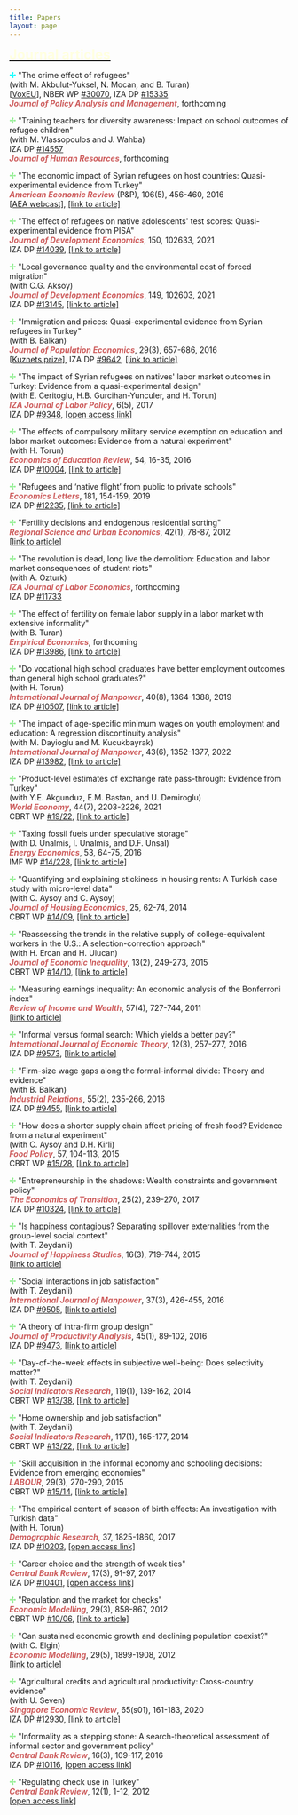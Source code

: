 ```yaml
---
title: Papers
layout: page
---
```


<p><font size="+2"><b><u><font color="LightYellow">Journal articles</font></u></b></font></p>

<p><b><font color="Aqua">&#10018;</font></b> "The crime effect of refugees"
<br>(with M. Akbulut-Yuksel, N. Mocan, and B. Turan)
<br>[<a href="https://cepr.org/voxeu/columns/crime-effect-refugees" target="_blank">VoxEU</a>], NBER WP <a href="https://www.nber.org/papers/w30070" target="_blank">#30070</a>, IZA DP <a href="https://docs.iza.org/dp15335.pdf" target="_blank">#15335</a>
<br><i><b><font color="IndianRed">Journal of Policy Analysis and Management</font></b></i>, forthcoming

<p><b><font color="LightGreen">&#10018;</font></b> "Training teachers for diversity awareness: Impact on school outcomes of refugee children"
<br>(with M. Vlassopoulos and J. Wahba)
<br>IZA DP <a href="https://docs.iza.org/dp14557.pdf" target="_blank">#14557</a>
<br><i><b><font color="IndianRed">Journal of Human Resources</font></b></i>, forthcoming

<p><b><font color="LightGreen">&#10018;</font></b> "The economic impact of Syrian refugees on host countries: Quasi-experimental evidence from Turkey"
<br><i><b><font color="IndianRed">American Economic Review</font></b></i> (P&P), 106(5), 456-460, 2016
<br><a href="https://www.aeaweb.org/webcasts/2016/refugees" target="_blank">[AEA webcast]</a>, <a href="https://www.aeaweb.org/articles?id=10.1257/aer.p20161065" target="_blank">[link to article]</a>

<p><b><font color="LightGreen">&#10018;</font></b> "The effect of refugees on native adolescents' test scores: Quasi-experimental evidence from PISA"
<br><i><b><font color="IndianRed">Journal of Development Economics</font></b></i>, 150, 102633, 2021
<br>IZA DP <a href="https://docs.iza.org/dp14039.pdf" target="_blank">#14039</a>, <a href="https://www.sciencedirect.com/science/article/abs/pii/S0304387821000122" target="_blank">[link to article]</a>

<p><b><font color="LightGreen">&#10018;</font></b> "Local governance quality and the environmental cost of forced migration"
<br>(with C.G. Aksoy)
<br><i><b><font color="IndianRed">Journal of Development Economics</font></b></i>, 149, 102603, 2021
<br>IZA DP <a href="https://docs.iza.org/dp13145.pdf" target="_blank">#13145</a>, <a href="https://www.sciencedirect.com/science/article/abs/pii/S0304387820301784" target="_blank">[link to article]</a>

<p><b><font color="LightGreen">&#10018;</font></b> "Immigration and prices: Quasi-experimental evidence from Syrian refugees in Turkey"
<br>(with B. Balkan)
<br><i><b><font color="IndianRed">Journal of Population Economics</font></b></i>, 29(3), 657-686, 2016
<br><a href="https://link.springer.com/article/10.1007/s00148-016-0615-y" target="_blank">[Kuznets prize]</a>, IZA DP <a href="https://docs.iza.org/dp9642.pdf" target="_blank">#9642</a>, <a href="https://link.springer.com/article/10.1007/s00148-016-0583-2" target="_blank">[link to article]</a>

<p><b><font color="LightGreen">&#10018;</font></b> "The impact of Syrian refugees on natives' labor market outcomes in Turkey: Evidence from a quasi-experimental design"
<br>(with E. Ceritoglu, H.B. Gurcihan-Yunculer, and H. Torun)
<br><i><b><font color="IndianRed">IZA Journal of Labor Policy</font></b></i>, 6(5), 2017
<br>IZA DP <a href="https://docs.iza.org/dp9348.pdf" target="_blank">#9348</a>, <a href="https://link.springer.com/article/10.1007/s00148-016-0615-y" target="_blank">[open access link]</a>

<p><b><font color="LightGreen">&#10018;</font></b> "The effects of compulsory military service exemption on education and labor market outcomes: Evidence from a natural experiment"
<br>(with H. Torun)
<br><i><b><font color="IndianRed">Economics of Education Review</font></b></i>, 54, 16-35, 2016
<br>IZA DP <a href="https://docs.iza.org/dp10004.pdf" target="_blank">#10004</a>, <a href="https://www.sciencedirect.com/science/article/abs/pii/S0272775716303326" target="_blank">[link to article]</a>

<p><b><font color="LightGreen">&#10018;</font></b> "Refugees and ‘native flight’ from public to private schools"
<br><i><b><font color="IndianRed">Economics Letters</font></b></i>, 181, 154-159, 2019
<br>IZA DP <a href="https://docs.iza.org/dp12235.pdf" target="_blank">#12235</a>, <a href="https://www.sciencedirect.com/science/article/abs/pii/S0165176519301892" target="_blank">[link to article]</a>
    
<p><b><font color="LightGreen">&#10018;</font></b> "Fertility decisions and endogenous residential sorting"
<br><i><b><font color="IndianRed">Regional Science and Urban Economics</font></b></i>, 42(1), 78-87, 2012
<br><a href="https://www.sciencedirect.com/science/article/abs/pii/S0166046211000767" target="_blank">[link to article]</a>
    
<p><b><font color="LightGreen">&#10018;</font></b> "The revolution is dead, long live the demolition: Education and labor market consequences of student riots"
<br>(with A. Ozturk)
<br><i><b><font color="IndianRed">IZA Journal of Labor Economics</font></b></i>, forthcoming
<br>IZA DP <a href="https://docs.iza.org/dp11733.pdf" target="_blank">#11733</a>
    
<p><b><font color="LightGreen">&#10018;</font></b> "The effect of fertility on female labor supply in a labor market with extensive informality"
<br>(with B. Turan)
<br><i><b><font color="IndianRed">Empirical Economics</font></b></i>, forthcoming
<br>IZA DP <a href="https://docs.iza.org/dp13986.pdf" target="_blank">#13986</a>, <a href="https://link.springer.com/article/10.1007/s00181-023-02399-6" target="_blank">[link to article]</a>

<p><b><font color="LightGreen">&#10018;</font></b> "Do vocational high school graduates have better employment outcomes than general high school graduates?"
<br>(with H. Torun)
<br><i><b><font color="IndianRed">International Journal of Manpower</font></b></i>, 40(8), 1364-1388, 2019
<br>IZA DP <a href="https://docs.iza.org/dp10507.pdf" target="_blank">#10507</a>, <a href="https://www.emerald.com/insight/content/doi/10.1108/IJM-11-2017-0314/full/html" target="_blank">[link to article]</a>

<p><b><font color="LightGreen">&#10018;</font></b> "The impact of age-specific minimum wages on youth employment and education: A regression discontinuity analysis"
<br>(with M. Dayioglu and M. Kucukbayrak)
<br><i><b><font color="IndianRed">International Journal of Manpower</font></b></i>, 43(6), 1352-1377, 2022
<br>IZA DP <a href="https://docs.iza.org/dp13982.pdf" target="_blank">#13982</a>, <a href="https://www.emerald.com/insight/content/doi/10.1108/IJM-02-2021-0079/full/html" target="_blank">[link to article]</a>
    
<p><b><font color="LightGreen">&#10018;</font></b> "Product-level estimates of exchange rate pass-through: Evidence from Turkey"
<br>(with Y.E. Akgunduz, E.M. Bastan, and U. Demiroglu)
<br><i><b><font color="IndianRed">World Economy</font></b></i>, 44(7), 2203-2226, 2021
<br>CBRT WP <a href="https://www.tcmb.gov.tr/wps/wcm/connect/EN/TCMB+EN/Main+Menu/Publications/Research/Working+Paperss/2019/19-22" target="_blank">#19/22</a>, <a href="https://onlinelibrary.wiley.com/doi/abs/10.1111/twec.13060" target="_blank">[link to article]</a>

<p><b><font color="LightGreen">&#10018;</font></b> "Taxing fossil fuels under speculative storage"
<br>(with D. Unalmis, I. Unalmis, and D.F. Unsal)
<br><i><b><font color="IndianRed">Energy Economics</font></b></i>, 53, 64-75, 2016
<br>IMF WP <a href="https://www.imf.org/external/pubs/ft/wp/2014/wp14228.pdf" target="_blank">#14/228</a>, <a href="https://www.sciencedirect.com/science/article/pii/S014098831400334X" target="_blank">[link to article]</a>

<p><b><font color="LightGreen">&#10018;</font></b> "Quantifying and explaining stickiness in housing rents: A Turkish case study with micro-level data"
<br>(with C. Aysoy and C. Aysoy)
<br><i><b><font color="IndianRed">Journal of Housing Economics</font></b></i>, 25, 62-74, 2014
<br>CBRT WP <a href="https://www.tcmb.gov.tr/wps/wcm/connect/EN/TCMB+EN/Main+Menu/Publications/Research/Working+Paperss/2014/14-09" target="_blank">#14/09</a>, <a href="https://www.sciencedirect.com/science/article/abs/pii/S1051137714000187" target="_blank">[link to article]</a>

<p><b><font color="LightGreen">&#10018;</font></b> "Reassessing the trends in the relative supply of college-equivalent workers in the U.S.: A selection-correction approach"
<br>(with H. Ercan and H. Ulucan)
<br><i><b><font color="IndianRed">Journal of Economic Inequality</font></b></i>, 13(2), 249-273, 2015
<br>CBRT WP <a href="https://www.tcmb.gov.tr/wps/wcm/connect/EN/TCMB+EN/Main+Menu/Publications/Research/Working+Paperss/2014/14-10" target="_blank">#14/10</a>, <a href="https://link.springer.com/article/10.1007/s10888-014-9278-7" target="_blank">[link to article]</a>

<p><b><font color="LightGreen">&#10018;</font></b> "Measuring earnings inequality: An economic analysis of the Bonferroni index"
<br><i><b><font color="IndianRed">Review of Income and Wealth</font></b></i>, 57(4), 727-744, 2011
<br><a href="https://onlinelibrary.wiley.com/doi/abs/10.1111/j.1475-4991.2011.00445.x" target="_blank">[link to article]</a>
    
<p><b><font color="LightGreen">&#10018;</font></b> "Informal versus formal search: Which yields a better pay?"
<br><i><b><font color="IndianRed">International Journal of Economic Theory</font></b></i>, 12(3), 257-277, 2016
<br>IZA DP <a href="https://docs.iza.org/dp9573.pdf" target="_blank">#9573</a>, <a href="https://onlinelibrary.wiley.com/doi/10.1111/ijet.12093" target="_blank">[link to article]</a>
    
<p><b><font color="LightGreen">&#10018;</font></b> "Firm-size wage gaps along the formal-informal divide: Theory and evidence"
<br>(with B. Balkan)
<br><i><b><font color="IndianRed">Industrial Relations</font></b></i>, 55(2), 235-266, 2016
<br>IZA DP <a href="https://docs.iza.org/dp9455.pdf" target="_blank">#9455</a>, <a href="https://onlinelibrary.wiley.com/doi/abs/10.1111/irel.12135" target="_blank">[link to article]</a>
    
<p><b><font color="LightGreen">&#10018;</font></b> "How does a shorter supply chain affect pricing of fresh food? Evidence from a natural experiment"
<br>(with C. Aysoy and D.H. Kirli)
<br><i><b><font color="IndianRed">Food Policy</font></b></i>, 57, 104-113, 2015
<br>CBRT WP <a href="https://www.tcmb.gov.tr/wps/wcm/connect/EN/TCMB+EN/Main+Menu/Publications/Research/Working+Paperss/2015/15-28" target="_blank">#15/28</a>, <a href="https://www.sciencedirect.com/science/article/abs/pii/S0306919215001190" target="_blank">[link to article]</a>
    
<p><b><font color="LightGreen">&#10018;</font></b> "Entrepreneurship in the shadows: Wealth constraints and government policy"
<br><i><b><font color="IndianRed">The Economics of Transition</font></b></i>, 25(2), 239-270, 2017
<br>IZA DP <a href="https://docs.iza.org/dp10324.pdf" target="_blank">#10324</a>, <a href="https://onlinelibrary.wiley.com/doi/abs/10.1111/ecot.12117" target="_blank">[link to article]</a>
    
<p><b><font color="LightGreen">&#10018;</font></b> "Is happiness contagious? Separating spillover externalities from the group-level social context"
<br>(with T. Zeydanli)
<br><i><b><font color="IndianRed">Journal of Happiness Studies</font></b></i>, 16(3), 719-744, 2015
<br><a href="https://link.springer.com/article/10.1007/s10902-014-9531-6" target="_blank">[link to article]</a>
    
<p><b><font color="LightGreen">&#10018;</font></b> "Social interactions in job satisfaction"
<br>(with T. Zeydanli)
<br><i><b><font color="IndianRed">International Journal of Manpower</font></b></i>, 37(3), 426-455, 2016
<br>IZA DP <a href="https://docs.iza.org/dp9505.pdf" target="_blank">#9505</a>, <a href="https://www.emerald.com/insight/content/doi/10.1108/IJM-04-2014-0095/full/html" target="_blank">[link to article]</a>
    
<p><b><font color="LightGreen">&#10018;</font></b> "A theory of intra-firm group design"
<br><i><b><font color="IndianRed">Journal of Productivity Analysis</font></b></i>, 45(1), 89-102, 2016
<br>IZA DP <a href="https://docs.iza.org/dp9473.pdf" target="_blank">#9473</a>, <a href="https://link.springer.com/article/10.1007/s11123-015-0452-0" target="_blank">[link to article]</a>
    
<p><b><font color="LightGreen">&#10018;</font></b> "Day-of-the-week effects in subjective well-being: Does selectivity matter?"
<br>(with T. Zeydanli)
<br><i><b><font color="IndianRed">Social Indicators Research</font></b></i>, 119(1), 139-162, 2014
<br>CBRT WP <a href="https://www.tcmb.gov.tr/wps/wcm/connect/EN/TCMB+EN/Main+Menu/Publications/Research/Working+Paperss/2013/13-38" target="_blank">#13/38</a>, <a href="https://link.springer.com/article/10.1007/s11205-013-0477-6" target="_blank">[link to article]</a>
    
<p><b><font color="LightGreen">&#10018;</font></b> "Home ownership and job satisfaction"
<br>(with T. Zeydanli)
<br><i><b><font color="IndianRed">Social Indicators Research</font></b></i>, 117(1), 165-177, 2014
<br>CBRT WP <a href="https://www.tcmb.gov.tr/wps/wcm/connect/EN/TCMB+EN/Main+Menu/Publications/Research/Working+Paperss/2013/13-22" target="_blank">#13/22</a>, <a href="https://link.springer.com/article/10.1007/s11205-013-0338-3" target="_blank">[link to article]</a>

<p><b><font color="LightGreen">&#10018;</font></b> "Skill acquisition in the informal economy and schooling decisions: Evidence from emerging economies"
<br><i><b><font color="IndianRed">LABOUR</font></b></i>, 29(3), 270-290, 2015
<br>CBRT WP <a href="https://www.tcmb.gov.tr/wps/wcm/connect/EN/TCMB+EN/Main+Menu/Publications/Research/Working+Paperss/2015/15-14" target="_blank">#15/14</a>, <a href="https://onlinelibrary.wiley.com/doi/abs/10.1111/labr.12059" target="_blank">[link to article]</a>
    
<p><b><font color="LightGreen">&#10018;</font></b> "The empirical content of season of birth effects: An investigation with Turkish data"
<br>(with H. Torun)
<br><i><b><font color="IndianRed">Demographic Research</font></b></i>, 37, 1825-1860, 2017
<br>IZA DP <a href="https://docs.iza.org/dp10203.pdf" target="_blank">#10203</a>, <a href="https://www.demographic-research.org/volumes/vol37/57/" target="_blank">[open access link]</a>
    
<p><b><font color="LightGreen">&#10018;</font></b> "Career choice and the strength of weak ties"
<br><i><b><font color="IndianRed">Central Bank Review</font></b></i>, 17(3), 91-97, 2017
<br>IZA DP <a href="https://docs.iza.org/dp10401.pdf" target="_blank">#10401</a>, <a href="https://www.sciencedirect.com/science/article/pii/S1303070117300495" target="_blank">[open access link]</a>
    
<p><b><font color="LightGreen">&#10018;</font></b> "Regulation and the market for checks"
<br><i><b><font color="IndianRed">Economic Modelling</font></b></i>, 29(3), 858-867, 2012
<br>CBRT WP <a href="https://www.tcmb.gov.tr/wps/wcm/connect/EN/TCMB+EN/Main+Menu/Publications/Research/Working+Paperss/2010/10-06" target="_blank">#10/06</a>, <a href="https://www.sciencedirect.com/science/article/abs/pii/S0264999311002501" target="_blank">[link to article]</a>
    
<p><b><font color="LightGreen">&#10018;</font></b> "Can sustained economic growth and declining population coexist?"
<br>(with C. Elgin)
<br><i><b><font color="IndianRed">Economic Modelling</font></b></i>, 29(5), 1899-1908, 2012
<br><a href="https://www.sciencedirect.com/science/article/abs/pii/S0264999312001770" target="_blank">[link to article]</a>
    
<p><b><font color="LightGreen">&#10018;</font></b> "Agricultural credits and agricultural productivity: Cross-country evidence"
<br>(with U. Seven)
<br><i><b><font color="IndianRed">Singapore Economic Review</font></b></i>, 65(s01), 161-183, 2020
<br>IZA DP <a href="https://docs.iza.org/dp12930.pdf" target="_blank">#12930</a>, <a href="https://www.worldscientific.com/doi/10.1142/S0217590820440014" target="_blank">[link to article]</a>
    
<p><b><font color="LightGreen">&#10018;</font></b> "Informality as a stepping stone: A search-theoretical assessment of informal sector and government policy"
<br><i><b><font color="IndianRed">Central Bank Review</font></b></i>, 16(3), 109-117, 2016
<br>IZA DP <a href="https://docs.iza.org/dp10116.pdf" target="_blank">#10116</a>, <a href="https://www.sciencedirect.com/science/article/pii/S1303070116300300" target="_blank">[open access link]</a>

<p><b><font color="LightGreen">&#10018;</font></b> "Regulating check use in Turkey"
<br><i><b><font color="IndianRed">Central Bank Review</font></b></i>, 12(1), 1-12, 2012
<br><a href="https://www.tcmb.gov.tr/wps/wcm/connect/b99c43b0-d6fa-4046-b44c-21704179b7d9/jan12-1.pdf?MOD=AJPERES&CACHEID=ROOTWORKSPACE-b99c43b0-d6fa-4046-b44c-21704179b7d9-m3fB6Xj" target="_blank">[open access link]</a>
